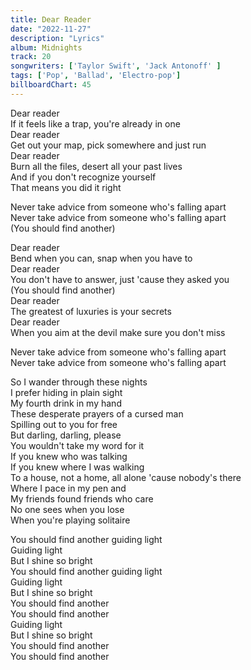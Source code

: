 ```yaml
---
title: Dear Reader
date: "2022-11-27"
description: "Lyrics"
album: Midnights
track: 20
songwriters: ['Taylor Swift', 'Jack Antonoff' ]
tags: ['Pop', 'Ballad', 'Electro-pop']
billboardChart: 45
---
```

<p className="verse-one">
Dear reader <br />
If it feels like a trap, you're already in one <br />
Dear reader <br />
Get out your map, pick somewhere and just run <br />
Dear reader <br />
Burn all the files, desert all your past lives <br />
And if you don't recognize yourself <br />
That means you did it right <br />
</p>
<p className="chorus">
Never take advice from someone who's falling apart <br />
Never take advice from someone who's falling apart <br />
(You should find another) <br />
</p>
<p className="verse-two">
Dear reader <br />
Bend when you can, snap when you have to <br />
Dear reader <br />
You don't have to answer, just 'cause they asked you <br />
(You should find another) <br />
Dear reader <br />
The greatest of luxuries is your secrets <br />
Dear reader <br />
When you aim at the devil make sure you don't miss <br />
</p>
<p className="chorus">
Never take advice from someone who's falling apart <br />
Never take advice from someone who's falling apart <br />
</p>
<p className="bridge">
So I wander through these nights <br />
I prefer hiding in plain sight <br />
My fourth drink in my hand <br />
These desperate prayers of a cursed man <br />
Spilling out to you for free <br />
But darling, darling, please <br />
You wouldn't take my word for it <br />
If you knew who was talking <br />
If you knew where I was walking <br />
To a house, not a home, all alone 'cause nobody's there <br />
Where I pace in my pen and <br />
My friends found friends who care <br />
No one sees when you lose <br />
When you're playing solitaire <br />
</p>
<p className="outro">
You should find another guiding light <br />
Guiding light <br />
But I shine so bright <br />
You should find another guiding light <br />
Guiding light <br />
But I shine so bright <br />
You should find another <br />
You should find another <br />
Guiding light <br />
But I shine so bright <br />
You should find another <br />
You should find another <br />
</p>